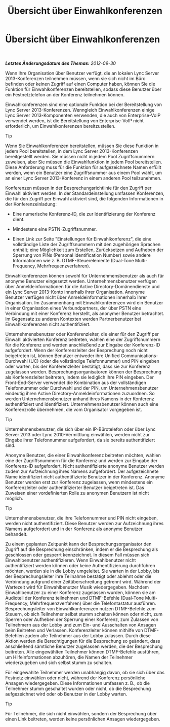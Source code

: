 ﻿---
title: Übersicht über Einwahlkonferenzen
TOCTitle: Übersicht über Einwahlkonferenzen
ms:assetid: 6e581cef-960a-4730-8b22-91b2129d34e3
ms:mtpsurl: https://technet.microsoft.com/de-de/library/Gg398524(v=OCS.15)
ms:contentKeyID: 49294342
ms.date: 05/19/2016
mtps_version: v=OCS.15
ms.translationtype: HT
---

# Übersicht über Einwahlkonferenzen

 

_**Letztes Änderungsdatum des Themas:** 2012-09-30_

Wenn Ihre Organisation über Benutzer verfügt, die an lokalen Lync Server 2013-Konferenzen teilnehmen müssen, wenn sie sich nicht im Büro befinden oder keinen Zugriff auf einen Computer haben, können Sie die Funktion für Einwahlkonferenzen bereitstellen, sodass diese Benutzer über ein Festnetztelefon an der Konferenz teilnehmen können.

Einwahlkonferenzen sind eine optionale Funktion bei der Bereitstellung von Lync Server 2013-Konferenzen. Wenngleich Einwahlkonferenzen einige Lync Server 2013-Komponenten verwenden, die auch von Enterprise-VoIP verwendet werden, ist die Bereitstellung von Enterprise-VoIP nicht erforderlich, um Einwahlkonferenzen bereitzustellen.


> [!TIP]
> Wenn Sie Einwahlkonferenzen bereitstellen, müssen Sie diese Funktion in jedem Pool bereitstellen, in dem Lync Server 2013-Konferenzen bereitgestellt werden. Sie müssen nicht in jedem Pool Zugriffsnummern zuweisen, aber Sie müssen die Einwahlfunktion in jedem Pool bereitstellen. Diese Anforderung muss für die Funktion für aufgezeichnete Namen erfüllt werden, wenn ein Benutzer eine Zugriffsnummer aus einem Pool wählt, um an einer Lync Server 2013-Konferenz in einem anderen Pool teilzunehmen.



Konferenzen müssen in der Besprechungsrichtlinie für den Zugriff per Einwahl aktiviert werden. In der Standardeinstellung umfassen Konferenzen, die für den Zugriff per Einwahl aktiviert sind, die folgenden Informationen in der Konferenzeinladung:

  - Eine numerische Konferenz-ID, die zur Identifizierung der Konferenz dient.

  - Mindestens eine PSTN-Zugriffsnummer.

  - Einen Link zur Seite "Einstellungen für Einwahlkonferenz", die eine vollständige Liste der Zugriffsnummern mit den zugehörigen Sprachen enthält; eine Möglichkeit zum Erstellen, Zurücksetzen und Aufheben der Sperrung von PINs (Personal Identification Number) sowie andere Informationen wie z. B. DTMF-Steuerelemente (Dual-Tone Multi-Frequency, Mehrfrequenzverfahren).

Einwahlkonferenzen können sowohl für Unternehmensbenutzer als auch für anonyme Benutzer eingesetzt werden. Unternehmensbenutzer verfügen über Anmeldeinformationen für die Active Directory-Domänendienste und ein Lync Server 2013-Konto innerhalb ihrer Organisation. Anonyme Benutzer verfügen nicht über Anmeldeinformationen innerhalb Ihrer Organisation. Im Zusammenhang mit Einwahlkonferenzen wird ein Benutzer in einer Organisation eines Verbundpartners, der über PSTN eine Verbindung mit einer Konferenz herstellt, als anonymer Benutzer betrachtet. Im Gegensatz zu anderen Kontexten werden Partnerbenutzer bei Einwahlkonferenzen nicht authentifiziert.

Unternehmensbenutzer oder Konferenzleiter, die einer für den Zugriff per Einwahl aktivierten Konferenz beitreten, wählen eine der Zugriffsnummern für die Konferenz und werden anschließend zur Eingabe der Konferenz-ID aufgefordert. Wenn der Konferenzleiter der Besprechung noch nicht beigetreten ist, können Benutzer entweder ihre Unified Communications-Durchwahl (UC) (oder die vollständige Telefonnummer) und PIN eingeben oder warten, bis der Konferenzleiter bestätigt, dass sie zur Konferenz zugelassen werden. Besprechungsorganisatoren können der Besprechung als Konferenzleiter beitreten, indem sie lediglich ihre PIN eingeben. Der Front-End-Server verwendet die Kombination aus der vollständigen Telefonnummer oder Durchwahl und der PIN, um Unternehmensbenutzer eindeutig ihren Active Directory-Anmeldeinformationen zuzuordnen. So werden Unternehmensbenutzer anhand ihres Namens in der Konferenz authentifiziert und identifiziert. Unternehmensbenutzer können auch eine Konferenzrolle übernehmen, die vom Organisator vorgegeben ist.


> [!TIP]
> Unternehmensbenutzer, die sich über ein IP-Bürotelefon oder über Lync Server 2013 oder Lync 2010-Vermittlung einwählen, werden nicht zur Eingabe ihrer Telefonnummer aufgefordert, da sie bereits authentifiziert sind.



Anonyme Benutzer, die einer Einwahlkonferenz beitreten möchten, wählen eine der Zugriffsnummern für die Konferenz und werden zur Eingabe der Konferenz-ID aufgefordert. Nicht authentifizierte anonyme Benutzer werden zudem zur Aufzeichnung ihres Namens aufgefordert. Der aufgezeichnete Name identifiziert nicht authentifizierte Benutzer in der Konferenz. Anonyme Benutzer werden erst zur Konferenz zugelassen, wenn mindestens ein Konferenzleiter oder authentifizierter Benutzer beigetreten ist. Das Zuweisen einer vordefinierten Rolle zu anonymen Benutzern ist nicht möglich.


> [!TIP]
> Unternehmensbenutzer, die ihre Telefonnummer und PIN nicht eingeben, werden nicht authentifiziert. Diese Benutzer werden zur Aufzeichnung ihres Namens aufgefordert und in der Konferenz als anonyme Benutzer behandelt.



Zu einem geplanten Zeitpunkt kann der Besprechungsorganisator den Zugriff auf die Besprechung einschränken, indem er die Besprechung als geschlossen oder gesperrt kennzeichnet. In diesem Fall müssen sich Einwahlbenutzer authentifizieren. Wenn Einwahlbenutzer nicht authentifiziert werden können oder keine Authentifizierung durchführen möchten, werden sie in die Lobby umgeleitet. Sie warten in der Lobby, bis der Besprechungsleiter ihre Teilnahme bestätigt oder ablehnt oder die Verbindung aufgrund einer Zeitüberschreitung getrennt wird. Während der Wartezeit wird für Einwahlbenutzer Musik wiedergegeben. Nachdem Einwahlbenutzer zu einer Konferenz zugelassen wurden, können sie am Audioteil der Konferenz teilnehmen und DTMF-Befehle (Dual-Tone Multi-Frequency, Mehrfrequenzverfahren) über die Telefontastatur ausführen. Besprechungsleiter von Einwahlkonferenzen nutzen DTMF-Befehle zum Steuern, ob sich Teilnehmer selbst stumm schalten können oder nicht, zum Sperren oder Aufheben der Sperrung einer Konferenz, zum Zulassen von Teilnehmern aus der Lobby und zum Ein- und Ausschalten von Ansagen beim Beitreten und Verlassen. Konferenzleiter können mithilfe von DTMF-Befehlen zudem alle Teilnehmer aus der Lobby zulassen. Durch diese Aktion werden die Berechtigungen für die Besprechung so geändert, dass anschließend sämtliche Benutzer zugelassen werden, die der Besprechung beitreten. Alle eingewählten Teilnehmer können DTMF-Befehle ausführen, um Hilfeinformationen abzuhören, die Namen der Teilnehmer wiederzugeben und sich selbst stumm zu schalten.

Für eingewählte Teilnehmer werden unabhängig davon, ob sie sich über das Festnetz einwählen oder nicht, während der Konferenz persönliche Ansagen wiedergegeben. Diese Informationen umfassen z. B., ob die Teilnehmer stumm geschaltet wurden oder nicht, ob die Besprechung aufgezeichnet wird oder ob Benutzer in der Lobby warten.


> [!TIP]
> Für Teilnehmer, die sich nicht einwählen, sondern der Besprechung über einen Link beitreten, werden keine persönlichen Ansagen wiedergegeben.


